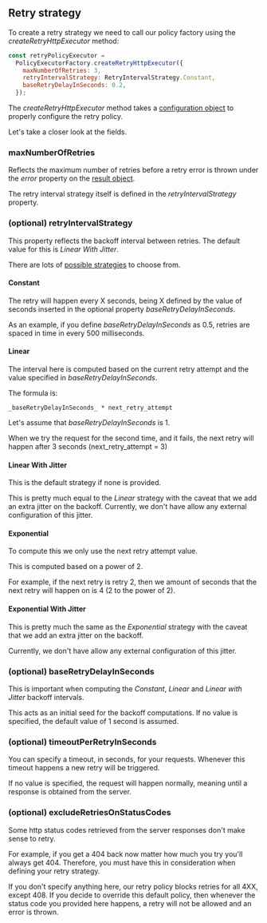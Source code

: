 ## Retry strategy

To create a retry strategy we need to call our policy factory using the _createRetryHttpExecutor_ method:

```js
const retryPolicyExecutor =
  PolicyExecutorFactory.createRetryHttpExecutor({
    maxNumberOfRetries: 3,
    retryIntervalStrategy: RetryIntervalStrategy.Constant,
    baseRetryDelayInSeconds: 0.2,
  });
```

The _createRetryHttpExecutor_ method takes a [configuration object](../../../src/retry/models/retry-policy-type.ts) to properly configure the retry policy.

Let's take a closer look at the fields.

### maxNumberOfRetries
Reflects the maximum number of retries before a retry error is thrown under the _error_ property on the [result object](../../result/result.md).

The retry interval strategy itself is defined in the _retryIntervalStrategy_ property.


### (optional) retryIntervalStrategy
This property reflects the backoff interval between retries. The default value for this is _Linear With Jitter_.

There are lots of [possible strategies](../../../src/retry/models/retry-interval-options.ts) to choose from.

#### Constant
The retry will happen every X seconds, being X defined by the value of seconds inserted in the optional property _baseRetryDelayInSeconds_.

As an example, if you define _baseRetryDelayInSeconds_ as 0.5, retries are spaced in time in every 500 milliseconds. 

#### Linear
The interval here is computed based on the current retry attempt and the value specified in _baseRetryDelayInSeconds_.

The formula is:
```
_baseRetryDelayInSeconds_ * next_retry_attempt
```

Let's assume that _baseRetryDelayInSeconds_ is 1.

When we try the request for the second time, and it fails, the next retry will happen after 3 seconds (next_retry_attempt = 3)


#### Linear With Jitter
This is the default strategy if none is provided.

This is pretty much equal to the _Linear_ strategy with the caveat that we add an extra jitter on the backoff. Currently, we don't have allow any external configuration of this jitter.


#### Exponential
To compute this we only use the next retry attempt value.

This is computed based on a power of 2.

For example, if the next retry is retry 2, then we amount of seconds that the next retry will happen on is 4 (2 to the power of 2).


#### Exponential With Jitter
This is pretty much the same as the _Exponential_ strategy with the caveat that we add an extra jitter on the backoff.

Currently, we don't have allow any external configuration of this jitter.


### (optional) baseRetryDelayInSeconds
This is important when computing the _Constant_, _Linear_ and _Linear with Jitter_ backoff intervals.

This acts as an initial seed for the backoff computations. If no value is specified, the default value of 1 second is assumed. 


### (optional) timeoutPerRetryInSeconds
You can specify a timeout, in seconds, for your requests. Whenever this timeout happens a new retry will be triggered.

If no value is specified, the request will happen normally, meaning until a response is obtained from the server.


### (optional) excludeRetriesOnStatusCodes
Some http status codes retrieved from the server responses don't make sense to retry.

For example, if you get a 404 back now matter how much you try you'll always get 404. Therefore, you must have this in consideration when defining your retry strategy.

If you don't specify anything here, our retry policy blocks retries for all 4XX, except 408.
If you decide to override this default policy, then whenever the status code you provided here happens, a retry will not be allowed and an error is thrown.